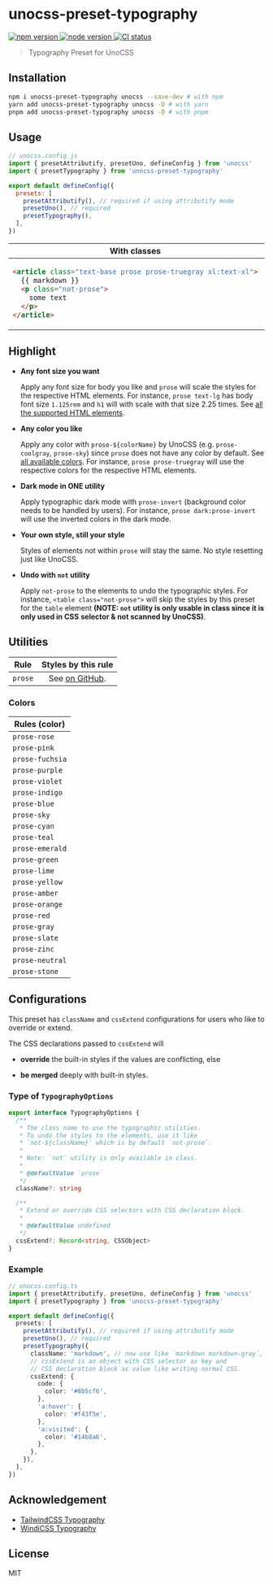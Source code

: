 # unocss-preset-typography

<p>
  <a href="https://npmjs.com/package/unocss-preset-typography" target="_blank" rel="noopener noreferrer">
    <img src="https://img.shields.io/npm/v/unocss-preset-typography" alt="npm version">
  </a>
  <a href="https://nodejs.org/en/about/releases/" target="_blank" rel="noopener noreferrer">
    <img src="https://img.shields.io/node/v/unocss-preset-typography" alt="node version">
  </a>
  <a href="https://github.com/ydcjeff/unocss-preset-typography/actions/workflows/ci.yml" target="_blank" rel="noopener noreferrer">
    <img src="https://github.com/ydcjeff/unocss-preset-typography/actions/workflows/ci.yml/badge.svg" alt="CI status">
  </a>
</p>

> Typography Preset for UnoCSS

## Installation

```sh
npm i unocss-preset-typography unocss --save-dev # with npm
yarn add unocss-preset-typography unocss -D # with yarn
pnpm add unocss-preset-typography unocss -D # with pnpm
```

## Usage

```js
// unocss.config.js
import { presetAttributify, presetUno, defineConfig } from 'unocss'
import { presetTypography } from 'unocss-preset-typography'

export default defineConfig({
  presets: [
    presetAttributify(), // required if using attributify mode
    presetUno(), // required
    presetTypography(),
  ],
})
```

<table>
<thead>
<tr style="text-align: center">
<th>With classes</th>
<th>With attributes</th>
</tr>
</thead>
<tbody>
<tr>
<td>

<!-- prettier-ignore -->
```html
<article class="text-base prose prose-truegray xl:text-xl">
  {{ markdown }}
  <p class="not-prose">
    some text
  </p>
</article>
```

</td>

<td>

<!-- prettier-ignore -->
```html
<article text-base prose prose-truegray xl="text-xl">
  {{ markdown }}
  <p class="not-prose">
    not-prose is only available in class.
  </p>
</article>
```

</td>
</tr>
</tbody>
</table>

## Highlight

- **Any font size you want**

  Apply any font size for body you like and `prose` will scale the styles for
  the respective HTML elements. For instance, `prose text-lg` has body font size
  `1.125rem` and `h1` will with scale with that size 2.25 times. See [all the
  supported HTML elements].

  [all the supported html elements]:
    https://github.com/ydcjeff/unocss-preset-typography/blob/main/src/preflights/default.ts

- **Any color you like**

  Apply any color with `prose-${colorName}` by UnoCSS (e.g. `prose-coolgray`,
  `prose-sky`) since `prose` does not have any color by default. See
  [all available colors](#colors). For instance, `prose prose-truegray` will use
  the respective colors for the respective HTML elements.

- **Dark mode in ONE utility**

  Apply typographic dark mode with `prose-invert` (background color needs to be
  handled by users). For instance, `prose dark:prose-invert` will use the
  inverted colors in the dark mode.

- **Your own style, still your style**

  Styles of elements not within `prose` will stay the same. No style resetting
  just like UnoCSS.

- **Undo with `not` utility**

  Apply `not-prose` to the elements to undo the typographic styles. For
  instance, `<table class="not-prose">` will skip the styles by this preset for
  the `table` element **(NOTE: `not` utility is only usable in class since it is
  only used in CSS** **selector & not scanned by UnoCSS)**.

## Utilities

|  Rule   |                                            Styles by this rule                                            |
| :-----: | :-------------------------------------------------------------------------------------------------------: |
| `prose` | See [on GitHub](https://github.com/ydcjeff/unocss-preset-typography/blob/main/src/preflights/default.ts). |

### Colors

| Rules (color)   |
| --------------- |
| `prose-rose`    |
| `prose-pink`    |
| `prose-fuchsia` |
| `prose-purple`  |
| `prose-violet`  |
| `prose-indigo`  |
| `prose-blue`    |
| `prose-sky`     |
| `prose-cyan`    |
| `prose-teal`    |
| `prose-emerald` |
| `prose-green`   |
| `prose-lime`    |
| `prose-yellow`  |
| `prose-amber`   |
| `prose-orange`  |
| `prose-red`     |
| `prose-gray`    |
| `prose-slate`   |
| `prose-zinc`    |
| `prose-neutral` |
| `prose-stone`   |

## Configurations

This preset has `className` and `cssExtend` configurations for users who like to
override or extend.

The CSS declarations passed to `cssExtend` will

- **override** the built-in styles if the values are conflicting, else

- **be merged** deeply with built-in styles.

### Type of `TypographyOptions`

```ts
export interface TypographyOptions {
  /**
   * The class name to use the typographic utilities.
   * To undo the styles to the elements, use it like
   * `not-${className}` which is by default `not-prose`.
   *
   * Note: `not` utility is only available in class.
   *
   * @defaultValue `prose`
   */
  className?: string

  /**
   * Extend or override CSS selectors with CSS declaration block.
   *
   * @defaultValue undefined
   */
  cssExtend?: Record<string, CSSObject>
}
```

### Example

```ts
// unocss.config.ts
import { presetAttributify, presetUno, defineConfig } from 'unocss'
import { presetTypography } from 'unocss-preset-typography'

export default defineConfig({
  presets: [
    presetAttributify(), // required if using attributify mode
    presetUno(), // required
    presetTypography({
      className: 'markdown', // now use like `markdown markdown-gray`, `not-markdown`
      // cssExtend is an object with CSS selector as key and
      // CSS declaration block as value like writing normal CSS.
      cssExtend: {
        code: {
          color: '#8b5cf6',
        },
        'a:hover': {
          color: '#f43f5e',
        },
        'a:visited': {
          color: '#14b8a6',
        },
      },
    }),
  ],
})
```

## Acknowledgement

- [TailwindCSS Typography](https://github.com/tailwindlabs/tailwindcss-typography)
- [WindiCSS Typography](https://github.com/windicss/windicss/tree/main/src/plugin/typography)

## License

MIT

